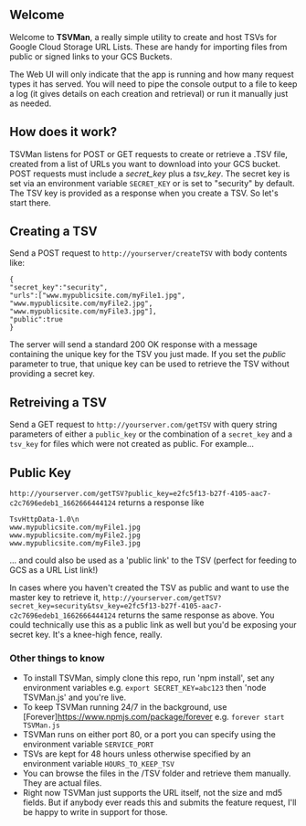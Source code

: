 ## Welcome

Welcome to **TSVMan**, a really simple utility to create and host TSVs for Google Cloud Storage URL Lists. 
These are handy for importing files from public or signed links to your GCS Buckets.

The Web UI will only indicate that the app is running and how many request types it has served. 
You will need to pipe the console output to a file to keep a log (it gives details on each creation and retrieval) 
or run it manually just as needed.

## How does it work?

TSVMan listens for POST or GET requests to create or retrieve a .TSV file, created from a list of URLs you want to download into your GCS bucket.
POST requests must include a *secret_key* plus a *tsv_key*. The secret key is set via an environment variable `SECRET_KEY` 
or is set to "security" by default. The TSV key is provided as a response when you create a TSV. So let's start there.

## Creating a TSV

Send a POST request to `http://yourserver/createTSV` with body contents like:

```
{
"secret_key":"security",
"urls":["www.mypublicsite.com/myFile1.jpg", "www.mypublicsite.com/myFile2.jpg", "www.mypublicsite.com/myFile3.jpg"],
"public":true
}
```

The server will send a standard 200 OK response with a message containing the unique key for the TSV you just made. If you set the *public* parameter
to true, that unique key can be used to retrieve the TSV without providing a secret key.

## Retreiving a TSV

Send a GET request to `http://yourserver.com/getTSV` with query string parameters of either a `public_key` or the combination of a `secret_key` 
and a `tsv_key` for files which were not created as public. For example...

## Public Key

`http://yourserver.com/getTSV?public_key=e2fc5f13-b27f-4105-aac7-c2c7696edeb1_1662666444124` returns a response like

```
TsvHttpData-1.0\n
www.mypublicsite.com/myFile1.jpg
www.mypublicsite.com/myFile2.jpg
www.mypublicsite.com/myFile3.jpg
```

... and could also be used as a 'public link' to the TSV (perfect for feeding to GCS as a URL List link!)

In cases where you haven't created the TSV as public and want to use the master key to retrieve it, `http://yourserver.com/getTSV?secret_key=security&tsv_key=e2fc5f13-b27f-4105-aac7-c2c7696edeb1_1662666444124` returns the same response as above. You could technically use this as a public link as well but you'd be exposing your secret key. It's a knee-high fence, really.

### Other things to know

* To install TSVMan, simply clone this repo, run 'npm install', set any environment variables e.g. `export SECRET_KEY=abc123` then 'node TSVMan.js' and you're live. 
* To keep TSVMan running 24/7 in the background, use [Forever]https://www.npmjs.com/package/forever e.g. `forever start TSVMan.js`
* TSVMan runs on either port 80, or a port you can specify using the environment variable `SERVICE_PORT`
* TSVs are kept for 48 hours unless otherwise specified by an environment variable `HOURS_TO_KEEP_TSV`
* You can browse the files in the /TSV folder and retrieve them manually. They are actual files.
* Right now TSVMan just supports the URL itself, not the size and md5 fields. But if anybody ever reads this and submits the feature request, I'll be happy to write in support for those.
